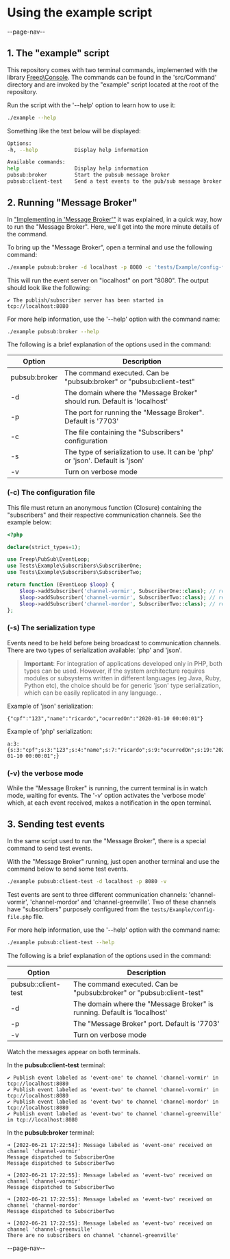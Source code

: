 # Using the example script

--page-nav--

## 1. The "example" script

This repository comes with two terminal commands, implemented with the library [Freep\Console](https://github.com/ricardopedias/freep-console). The commands can be found in the 'src/Command' directory and are invoked by the "example" script located at the root of the repository.

Run the script with the '--help' option to learn how to use it:

```bash
./example --help
```

Something like the text below will be displayed:

```bash
Options: 
-h, --help            Display help information

Available commands: 
help                  Display help information
pubsub:broker         Start the pubsub message broker
pubsub:client-test    Send a test events to the pub/sub message broker
```

## 2. Running "Message Broker"

In ["Implementing in 'Message Broker'"](03-implementing-in-broker.md) it was explained, in a quick way, how to run the "Message Broker". Here, we'll get into the more minute details of the command.

To bring up the "Message Broker", open a terminal and use the following command:

```bash
./example pubsub:broker -d localhost -p 8080 -c 'tests/Example/config-file.php' -s json -v
```

This will run the event server on "localhost" on port "8080". The output should look like the following:

```text
✔ The publish/subscriber server has been started in tcp://localhost:8080
```

For more help information, use the '--help' option with the command name:

```bash
./example pubsub:broker --help
```

The following is a brief explanation of the options used in the command:

Option | Description
-- | --
pubsub:broker | The command executed. Can be "pubsub:broker" or "pubsub:client-test"
-d | The domain where the "Message Broker" should run. Default is 'localhost'
-p | The port for running the "Message Broker". Default is '7703'
-c | The file containing the "Subscribers" configuration
-s | The type of serialization to use. It can be 'php' or 'json'. Default is 'json'
-v | Turn on verbose mode

### (-c) The configuration file

This file must return an anonymous function (Closure) containing the "subscribers" and their respective communication channels. See the example below:

```php
<?php

declare(strict_types=1);

use Freep\PubSub\EventLoop;
use Tests\Example\Subscribers\SubscriberOne;
use Tests\Example\Subscribers\SubscriberTwo;

return function (EventLoop $loop) {
    $loop->addSubscriber('channel-vormir', SubscriberOne::class); // receive EventOne
    $loop->addSubscriber('channel-vormir', SubscriberTwo::class); // receive EventOne e EventTwo
    $loop->addSubscriber('channel-mordor', SubscriberTwo::class); // receive EventOne e EventTwo
};
```

### (-s) The serialization type

Events need to be held before being broadcast to communication channels. There are two types of serialization available: 'php' and 'json'.

> **Important**: For integration of applications developed only in PHP, both types can be used. However, if the system architecture requires modules or subsystems written in different languages (eg Java, Ruby, Python etc), the choice should be for generic 'json' type serialization, which can be easily replicated in any language. .

Example of 'json' serialization:

```text
{"cpf":"123","name":"ricardo","ocurredOn":"2020-01-10 00:00:01"}
```

Example of 'php' serialization:

```text
a:3:{s:3:"cpf";s:3:"123";s:4:"name";s:7:"ricardo";s:9:"ocurredOn";s:19:"2020-01-10 00:00:01";}
```

### (-v) the verbose mode

While the "Message Broker" is running, the current terminal is in watch mode, waiting for events. The '-v' option activates the 'verbose mode' which, at each event received, makes a notification in the open terminal.

## 3. Sending test events

In the same script used to run the "Message Broker", there is a special command to send test events.

With the "Message Broker" running, just open another terminal and use the command below to send some test events.

```bash
./example pubsub:client-test -d localhost -p 8080 -v
```

Test events are sent to three different communication channels: 'channel-vormir', 'channel-mordor' and 'channel-greenville'. Two of these channels have "subscribers" purposely configured from the `tests/Example/config-file.php` file.

For more help information, use the '--help' option with the command name:

```bash
./example pubsub:client-test --help
```

The following is a brief explanation of the options used in the command:

Option | Description
-- | --
pubsub::client-test | The command executed. Can be "pubsub:broker" or "pubsub:client-test"
-d | The domain where the "Message Broker" is running. Default is 'localhost'
-p | The "Message Broker" port. Default is '7703'
-v | Turn on verbose mode

Watch the messages appear on both terminals.

In the **pubsub:client-test** terminal:

```text
✔ Publish event labeled as 'event-one' to channel 'channel-vormir' in tcp://localhost:8080
✔ Publish event labeled as 'event-two' to channel 'channel-vormir' in tcp://localhost:8080
✔ Publish event labeled as 'event-two' to channel 'channel-mordor' in tcp://localhost:8080
✔ Publish event labeled as 'event-two' to channel 'channel-greenville' in tcp://localhost:8080
```

In the **pubsub:broker** terminal:

```text
➜ [2022-06-21 17:22:54]: Message labeled as 'event-one' received on channel 'channel-vormir'
Message dispatched to SubscriberOne
Message dispatched to SubscriberTwo

➜ [2022-06-21 17:22:55]: Message labeled as 'event-two' received on channel 'channel-vormir'
Message dispatched to SubscriberTwo

➜ [2022-06-21 17:22:55]: Message labeled as 'event-two' received on channel 'channel-mordor'
Message dispatched to SubscriberTwo

➜ [2022-06-21 17:22:55]: Message labeled as 'event-two' received on channel 'channel-greenville'
There are no subscribers on channel 'channel-greenville'
```

--page-nav--
